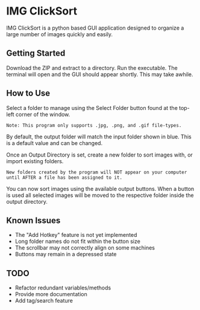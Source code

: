# IMG ClickSort
IMG ClickSort is a python based GUI application designed to organize a
large number of images quickly and easily.

## Getting Started
Download the ZIP and extract to a directory. Run the executable.
The terminal will open and the GUI should appear shortly. This may take awhile.

## How to Use
Select a folder to manage using the Select Folder button found
at the top-left corner of the window.
```
Note: This program only supports .jpg, .png, and .gif file-types.
```
By default, the output folder will match the input folder shown
in blue. This is a default value and can be changed.

Once an Output Directory is set, create a new folder to sort
images with, or import existing folders.

```
New folders created by the program will NOT appear on your computer
until AFTER a file has been assigned to it. 
```

You can now sort images using the available output buttons. When a button
is used all selected images will be moved to the respective folder
inside the output directory.

## Known Issues
* The "Add Hotkey" feature is not yet implemented
* Long folder names do not fit within the button size
* The scrollbar may not correctly align on some machines
* Buttons may remain in a depressed state

## TODO
* Refactor redundant variables/methods
* Provide more documentation
* Add tag/search feature


